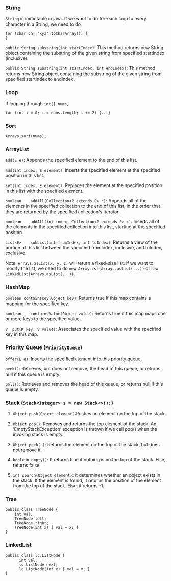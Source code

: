 ### String
`String` is immutable in java. If we want to do for-each loop to every character in a String, we need to do
```
for (char ch: "xyz".toCharArray()) {
}
```
`public String substring(int startIndex)`: This method returns new String object containing the substring of the given string from specified startIndex (inclusive).

`public String substring(int startIndex, int endIndex)`: This method returns new String object containing the substring of the given string from specified startIndex to endIndex.


### Loop
If looping through `int[] nums`,

  `for (int i = 0; i < nums.length; i += 2) {...}`

### Sort
`Arrays.sort(nums);`

### ArrayList
`add(E e)`: Appends the specified element to the end of this list.

`add(int index, E element)`: Inserts the specified element at the specified position in this list.

`set(int index, E element)`:
Replaces the element at the specified position in this list with the specified element.

`boolean	addAll(Collection<? extends E> c)`:
Appends all of the elements in the specified collection to the end of this list, in the order that they are returned by the specified collection's Iterator.

`boolean	addAll(int index, Collection<? extends E> c)`:
Inserts all of the elements in the specified collection into this list, starting at the specified position.

`List<E>	subList(int fromIndex, int toIndex)`:
Returns a view of the portion of this list between the specified fromIndex, inclusive, and toIndex, exclusive.

Note: `Arrays.asList(x, y, z)` will return a fixed-size list. If we want to modify the list, we need to do `new ArrayList(Arrays.asList(...))` or `new LinkedList(Arrays.asList(...))`.

### HashMap
`boolean containsKey(Object key)`:
Returns true if this map contains a mapping for the specified key.

`boolean	containsValue(Object value)`:
Returns true if this map maps one or more keys to the specified value.

`V	put(K key, V value)`:
Associates the specified value with the specified key in this map.

### Priority Queue (`PriorityQueue`)
`offer(E e)`: Inserts the specified element into this priority queue.

`peek()`:
Retrieves, but does not remove, the head of this queue, or returns null if this queue is empty.

`poll()`:
Retrieves and removes the head of this queue, or returns null if this queue is empty.


### Stack (`Stack<Integer> s = new Stack<>();`)
1. `Object push(Object element)`:Pushes an element on the top of the stack.

2. `Object pop()`: Removes and returns the top element of the stack. An ‘EmptyStackException’ exception is thrown if we call pop() when the invoking stack is empty.

3. `Object peek( )`: Returns the element on the top of the stack, but does not remove it.

4. `boolean empty()`: It returns true if nothing is on the top of the stack. Else, returns false.

5. `int search(Object element)`: It determines whether an object exists in the stack. If the element is found, it returns the position of the element from the top of the stack. Else, it returns -1.


### Tree
```
public class TreeNode {
    int val;
    TreeNode left;
    TreeNode right;
    TreeNode(int x) { val = x; }
}
```

### LinkedList
```
public class lc.ListNode {
      int val;
      lc.ListNode next;
      lc.ListNode(int x) { val = x; }
}
```
